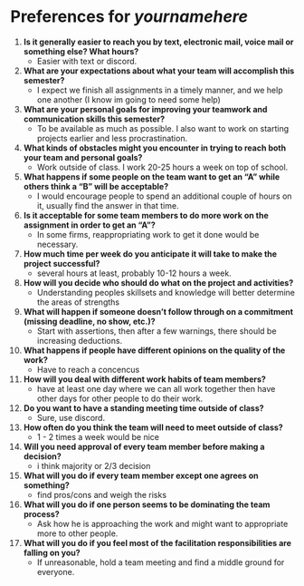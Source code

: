 # Preferences for _yournamehere_

1. __Is it generally easier to reach you by text, electronic mail, voice mail or something else?  What hours?__ 
   * Easier with text or discord.
1. __What are your expectations about what your team will accomplish this semester?__ 
   * I expect we finish all assignments in a timely manner, and we help one another (I know im going to need some help)
1. __What are your personal goals for improving your teamwork and communication skills this semester?__ 
   * To be available as much as possible. I also want to work on starting projects earlier and less procrastination.
1. __What kinds of obstacles might you encounter in trying to reach both your team and personal goals?__ 
   * Work outside of class. I work 20-25 hours a week on top of school.
1. __What happens if some people on the team want to get an “A” while others think a “B” will be acceptable?__ 
   * I would encourage people to spend an additional couple of hours on it, usually find the answer in that time.
1. __Is it acceptable for some team members to do more work on the assignment in order to get an “A”?__ 
   * In some firms, reappropriating work to get it done would be necessary.
1. __How much time per week do you anticipate it will take to make the project successful?__ 
   * several hours at least, probably 10-12 hours a week.
1. __How will you decide who should do what on the project and activities?__ 
   * Understanding peoples skillsets and knowledge will better determine the areas of strengths
1. __What will happen if someone doesn’t follow through on a commitment (missing deadline, no show, etc.)?__ 
   * Start with assertions, then after a few warnings, there should be increasing deductions.
1. __What happens if people have different opinions on the quality of the work?__ 
   * Have to reach a concencus
1. __How will you deal with different work habits of team members?__ 
   * have at least one day where we can all work together then have other days for other people to do their work.
1. __Do you want to have a standing meeting time outside of class?__ 
   * Sure, use discord.
1. __How often do you think the team will need to meet outside of class?__ 
   * 1 - 2 times a week would be nice
1. __Will you need approval of every team member before making a decision?__ 
   * i think majority or 2/3 decision
1. __What will you do if every team member except one agrees on something?__ 
   * find pros/cons and weigh the risks
1. __What will you do if one person seems to be dominating the team process?__ 
   * Ask how he is approaching the work and might want to appropriate more to other people.
1. __What will you do if you feel most of the facilitation responsibilities are falling on you?__ 
   * If unreasonable, hold a team meeting and find a middle ground for everyone.
